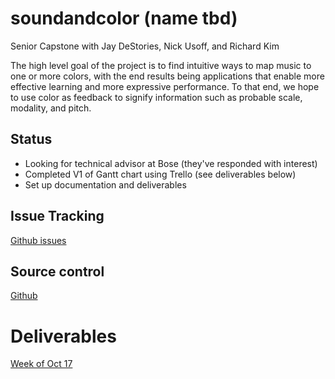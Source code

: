 # soundandcolor (name tbd)
Senior Capstone with Jay DeStories, Nick Usoff, and Richard Kim

The high level goal of the project is to find intuitive ways to map music to one or more colors, with the end results being applications that enable more effective learning and more expressive performance. To that end, we hope to use color as feedback to signify information such as probable scale, modality, and pitch.

## Status 
- Looking for technical advisor at Bose (they've responded with interest)
- Completed V1 of Gantt chart using Trello (see deliverables below)
- Set up documentation and deliverables

## Issue Tracking
[Github issues](https://github.com/cwRichardKim/soundandcolor/issues)

## Source control
[Github](https://github.com/cwRichardKim/soundandcolor)

# Deliverables
[Week of Oct 17](https://docs.google.com/document/d/1xEKNtifWLqjsb6tFbGj32_Qor5naHP0g0yGgRVi90MA/edit?usp=sharing)
